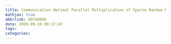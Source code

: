 ```yaml
---
title: Communication Optimal Parallel Multiplication of Sparse Random Matrices
mathjax: true
abbrlink: 60fdd68b
date: 2020-09-10 09:17:43
tags:
categories:
---
```

